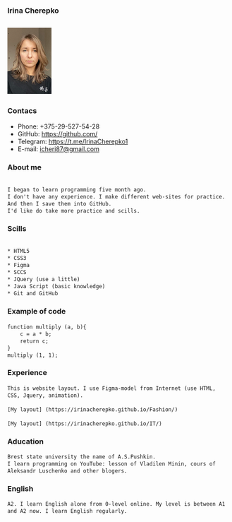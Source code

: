 ### Irina Cherepko

![](img_100.png)
---

### Contacs


* Phone: +375-29-527-54-28
* GitHub: https://github.com/
* Telegram: https://t.me/IrinaCherepko1
* E-mail: icheri87@gmail.com


### About me

```

I began to learn programming five month ago.
I don't have any experience. I make different web-sites for practice. And then I save them into GitHub.
I'd like do take more practice and scills.

```

### Scills
```

* HTML5
* CSS3
* Figma
* SCCS
* JQuery (use a little)
* Java Script (basic knowledge)
* Git and GitHub

```

### Example of code

```
function multiply (a, b){
    c = a * b;
    return c;
}
multiply (1, 1);

```
### Experience

```
This is website layout. I use Figma-model from Internet (use HTML, CSS, Jquery, animation).

[My layout] (https://irinacherepko.github.io/Fashion/)

[My layout] (https://irinacherepko.github.io/IT/)

```

### Aducation

```
Brest state university the name of A.S.Pushkin.
I learn programming on YouTube: lesson of Vladilen Minin, cours of Aleksandr Luschenko and other blogers.

```

### English

```
A2. I learn English alone from 0-level online. My level is between A1 and A2 now. I learn English regularly.
```